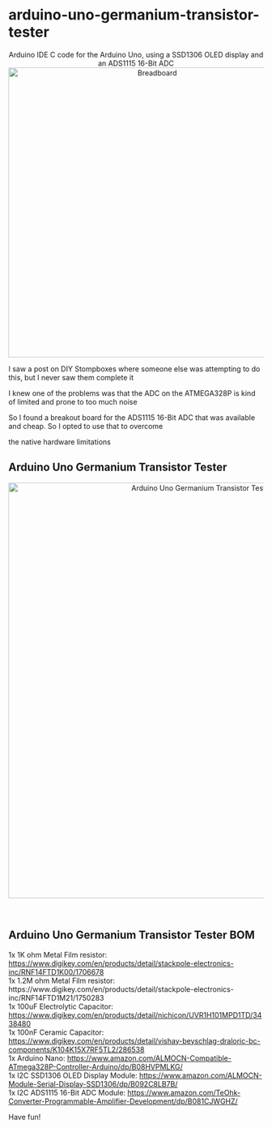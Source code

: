# arduino-uno-germanium-transistor-tester
<p align="center">
  Arduino IDE C code for the Arduino Uno, using a SSD1306 OLED display and an ADS1115 16-Bit ADC<br />
  <img width="572" src="https://i.postimg.cc/q75xjL0X/20211112-223037.jpg" alt="Breadboard">
</p>

<p>I saw a post on DIY Stompboxes where someone else was attempting to do this, but I never saw them complete it</p>
<p>I knew one of the problems was that the ADC on the ATMEGA328P is kind of limited and prone to too much noise</p>
<p>So I found a breakout board for the ADS1115 16-Bit ADC that was available and cheap. So I opted to use that to overcome</p>
<p>the native hardware limitations</p>

<h2>Arduino Uno Germanium Transistor Tester</h2>

<p align="center">
  <img width="820" src="https://i.postimg.cc/G2SdRXwg/Image4.jpg" alt="Arduino Uno Germanium Transistor Tester schematic">
</p>

<p>&nbsp;</p>
<h2>Arduino Uno Germanium Transistor Tester BOM</h2>
<p>
1x 1K ohm Metal Film resistor: <a href="https://www.digikey.com/en/products/detail/stackpole-electronics-inc/RNF14FTD1K00/1706678">https://www.digikey.com/en/products/detail/stackpole-electronics-inc/RNF14FTD1K00/1706678</a><br />
1x 1.2M ohm Metal Film resistor: <a href="https://www.digikey.com/en/products/detail/stackpole-electronics-inc/RNF14FTD1M21/1750283"></a>https://www.digikey.com/en/products/detail/stackpole-electronics-inc/RNF14FTD1M21/1750283<br />
1x 100uF Electrolytic Capacitor: <a href="https://www.digikey.com/en/products/detail/nichicon/UVR1H101MPD1TD/3438480">https://www.digikey.com/en/products/detail/nichicon/UVR1H101MPD1TD/3438480</a><br />
1x 100nF Ceramic Capacitor: <a href="https://www.digikey.com/en/products/detail/vishay-beyschlag-draloric-bc-components/K104K15X7RF5TL2/286538">https://www.digikey.com/en/products/detail/vishay-beyschlag-draloric-bc-components/K104K15X7RF5TL2/286538</a><br />
1x Arduino Nano: <a href="https://www.amazon.com/ALMOCN-Compatible-ATmega328P-Controller-Arduino/dp/B08HVPMLKG/">https://www.amazon.com/ALMOCN-Compatible-ATmega328P-Controller-Arduino/dp/B08HVPMLKG/</a><br />
1x I2C SSD1306 OLED Display Module: <a href="https://www.amazon.com/ALMOCN-Module-Serial-Display-SSD1306/dp/B092C8LB7B/">https://www.amazon.com/ALMOCN-Module-Serial-Display-SSD1306/dp/B092C8LB7B/</a><br />
1x I2C ADS1115 16-Bit ADC Module: <a href="https://www.amazon.com/TeOhk-Converter-Programmable-Amplifier-Development/dp/B081CJWGHZ/">https://www.amazon.com/TeOhk-Converter-Programmable-Amplifier-Development/dp/B081CJWGHZ/</a><br />
</p>
<p>Have fun!</p>
